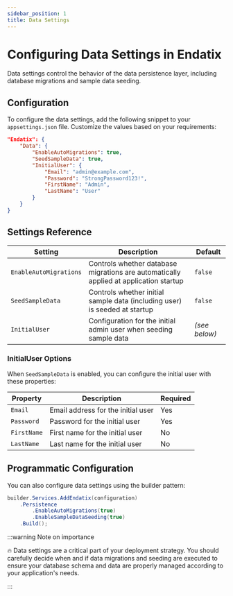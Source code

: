 ```yaml
---
sidebar_position: 1
title: Data Settings
---
```


# Configuring Data Settings in Endatix

Data settings control the behavior of the data persistence layer, including database migrations and sample data seeding.

## Configuration

To configure the data settings, add the following snippet to your `appsettings.json` file. Customize the values based on your requirements:

```json
"Endatix": {
    "Data": {
        "EnableAutoMigrations": true,
        "SeedSampleData": true,
        "InitialUser": {
            "Email": "admin@example.com",
            "Password": "StrongPassword123!",
            "FirstName": "Admin", 
            "LastName": "User"
        }
    }
}
```

## Settings Reference

| Setting | Description | Default |
|---------|-------------|---------|
| `EnableAutoMigrations` | Controls whether database migrations are automatically applied at application startup | `false` |
| `SeedSampleData` | Controls whether initial sample data (including user) is seeded at startup | `false` |
| `InitialUser` | Configuration for the initial admin user when seeding sample data | *(see below)* |

### InitialUser Options

When `SeedSampleData` is enabled, you can configure the initial user with these properties:

| Property | Description | Required |
|----------|-------------|----------|
| `Email` | Email address for the initial user | Yes |
| `Password` | Password for the initial user | Yes |
| `FirstName` | First name for the initial user | No |
| `LastName` | Last name for the initial user | No |

## Programmatic Configuration

You can also configure data settings using the builder pattern:

```csharp
builder.Services.AddEndatix(configuration)
    .Persistence
        .EnableAutoMigrations(true)
        .EnableSampleDataSeeding(true)
    .Build();
```

:::warning Note on importance
 
:fire: Data settings are a critical part of your deployment strategy. You should carefully decide when and if data migrations and seeding are executed to ensure your database schema and data are properly managed according to your application's needs.

:::